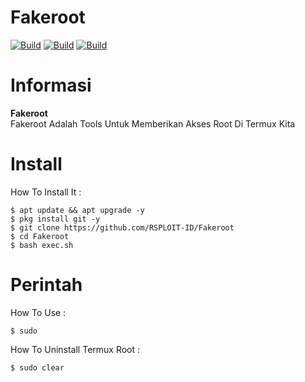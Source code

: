 # Fakeroot

[![Build](https://img.shields.io/badge/Author%20By-RSPLOIT%20ID-green?style=for-the-badge&logo=appveyor)]()
[![Build](https://img.shields.io/badge/Fakeroot-1.0-brightgreen.svg?maxAge=259200)]()
[![Build](https://img.shields.io/badge/SupportInTermux-orange.svg)]()

# Informasi
**Fakeroot** <br>
Fakeroot Adalah Tools Untuk Memberikan Akses Root Di Termux Kita

# Install
How To Install It :
```
$ apt update && apt upgrade -y
$ pkg install git -y
$ git clone https://github.com/RSPLOIT-ID/Fakeroot
$ cd Fakeroot
$ bash exec.sh
```
# Perintah
How To Use :
```
$ sudo
```
How To Uninstall Termux Root :
```
$ sudo clear
```
